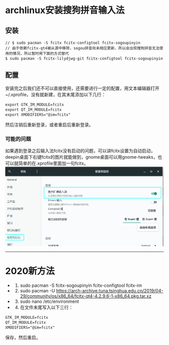 # archlinux安装搜狗拼音输入法
## 安装

```
// $ sudo pacman -S fcitx fcitx-configtool fcitx-sogoupinyin
// 由于依赖fcitx-qt4被从源中移除，sogou拼音尚未相应更新，所以会出现搜狗拼音无法使用的情况，所以暂时用下面的方式替代
$ sudo pacman -S fcitx-lilydjwg-git fcitx-configtool fcitx-sogoupinyin
```

## 配置

安装完之后我们还不可以直接使用，还需要进行一定的配置，用文本编辑器打开~/.xprofile，没有就新建，在其末尾添加以下几行：

```
export GTK_IM_MODULE=fcitx
export QT_IM_MODULE=fcitx
export XMODIFIERS="@im=fcitx"
```

然后注销后重新登录，或者重启后重新登录。

### 可能的问题

如果遇到登录之后输入法fcitx没有启动的问题，可以讲fcitx设置为自动启动，deepin桌面下右键fcitx的图片就能做到，gnome桌面可以用gnome-tweaks，也可以就简单的在.xprofile里面加一句fcitx。
![input-method](_v_images/20190421141207645_1254540184.png)


**************************************

# 2020新方法
- 1. sudo pacman -S fcitx-sogoupinyin fcitx-configtool fcitx-im
- 2. sudo pacman -U https://arch-archive.tuna.tsinghua.edu.cn/2019/04-29/community/os/x86_64/fcitx-qt4-4.2.9.6-1-x86_64.pkg.tar.xz
- 3. sudo nano /etc/environment
- 4. 在文件末尾写入以下三行：
```
GTK_IM_MODULE=fcitx
QT_IM_MODULE=fcitx
XMODIFIERS="@im=fcitx"
```
保存，然后重启。
